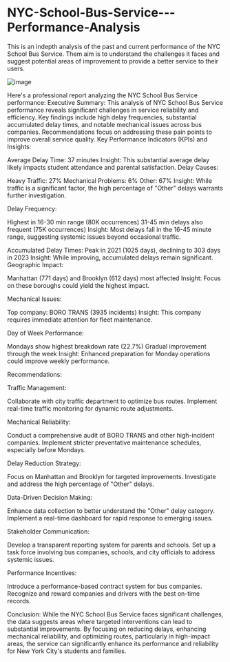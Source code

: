 # NYC-School-Bus-Service---Performance-Analysis
This is an indepth analysis of the past and current performance of the NYC School Bus Service. Them aim is to understand the challenges it faces and  suggest potential areas of improvement to provide a better service to their users.

![image](https://github.com/csiAI/NYC-School-Bus-Service---Performance-Analysis/assets/113176347/5ba0eddb-59f4-4b57-9013-d8c2ad68afab)

Here's a professional report analyzing the NYC School Bus Service performance:
Executive Summary:
This analysis of NYC School Bus Service performance reveals significant challenges in service reliability and efficiency. Key findings include high delay frequencies, substantial accumulated delay times, and notable mechanical issues across bus companies. Recommendations focus on addressing these pain points to improve overall service quality.
Key Performance Indicators (KPIs) and Insights:

Average Delay Time: 37 minutes
Insight: This substantial average delay likely impacts student attendance and parental satisfaction.
Delay Causes:

Heavy Traffic: 27%
Mechanical Problems: 6%
Other: 67%
Insight: While traffic is a significant factor, the high percentage of "Other" delays warrants further investigation.


Delay Frequency:

Highest in 16-30 min range (80K occurrences)
31-45 min delays also frequent (75K occurrences)
Insight: Most delays fall in the 16-45 minute range, suggesting systemic issues beyond occasional traffic.


Accumulated Delay Times:
Peak in 2021 (1025 days), declining to 303 days in 2023
Insight: While improving, accumulated delays remain significant.
Geographic Impact:

Manhattan (771 days) and Brooklyn (612 days) most affected
Insight: Focus on these boroughs could yield the highest impact.


Mechanical Issues:

Top company: BORO TRANS (3935 incidents)
Insight: This company requires immediate attention for fleet maintenance.


Day of Week Performance:

Mondays show highest breakdown rate (22.7%)
Gradual improvement through the week
Insight: Enhanced preparation for Monday operations could improve weekly performance.



Recommendations:

Traffic Management:

Collaborate with city traffic department to optimize bus routes.
Implement real-time traffic monitoring for dynamic route adjustments.


Mechanical Reliability:

Conduct a comprehensive audit of BORO TRANS and other high-incident companies.
Implement stricter preventative maintenance schedules, especially before Mondays.


Delay Reduction Strategy:

Focus on Manhattan and Brooklyn for targeted improvements.
Investigate and address the high percentage of "Other" delays.


Data-Driven Decision Making:

Enhance data collection to better understand the "Other" delay category.
Implement a real-time dashboard for rapid response to emerging issues.


Stakeholder Communication:

Develop a transparent reporting system for parents and schools.
Set up a task force involving bus companies, schools, and city officials to address systemic issues.


Performance Incentives:

Introduce a performance-based contract system for bus companies.
Recognize and reward companies and drivers with the best on-time records.



Conclusion:
While the NYC School Bus Service faces significant challenges, the data suggests areas where targeted interventions can lead to substantial improvements. By focusing on reducing delays, enhancing mechanical reliability, and optimizing routes, particularly in high-impact areas, the service can significantly enhance its performance and reliability for New York City's students and families.
